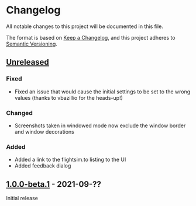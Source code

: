 # Changelog

All notable changes to this project will be documented in this file.

The format is based on [Keep a Changelog](https://keepachangelog.com/en/1.0.0/),
and this project adheres to [Semantic Versioning](https://semver.org/spec/v2.0.0.html).

## [Unreleased]

### Fixed

- Fixed an issue that would cause the initial settings to be set to the wrong values (thanks to vbazillio for the heads-up!)

### Changed

- Screenshots taken in windowed mode now exclude the window border and window decorations

### Added

- Added a link to the flightsim.to listing to the UI
- Added feedback dialog

## [1.0.0-beta.1] - 2021-09-??

Initial release

[Unreleased]: https://github.com/olivierlacan/keep-a-changelog/compare/v1.0.0-beta.1...HEAD
[1.0.0-beta.1]: https://github.com/olivierlacan/keep-a-changelog/releases/tag/v1.0.0-beta.1